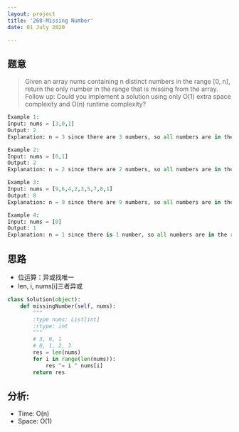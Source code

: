 ```yaml
---
layout: project
title: '268-Missing Number'
date: 01 July 2020

---
```

## 题意
> Given an array nums containing n distinct numbers in the range [0, n], return the only number in the range that is missing from the array.
> Follow up: Could you implement a solution using only O(1) extra space complexity and O(n) runtime complexity?

~~~python
Example 1:
Input: nums = [3,0,1]
Output: 2
Explanation: n = 3 since there are 3 numbers, so all numbers are in the range [0,3]. 2 is the missing number in the range since it does not appear in nums.

Example 2:
Input: nums = [0,1]
Output: 2
Explanation: n = 2 since there are 2 numbers, so all numbers are in the range [0,2]. 2 is the missing number in the range since it does not appear in nums.

Example 3:
Input: nums = [9,6,4,2,3,5,7,0,1]
Output: 8
Explanation: n = 9 since there are 9 numbers, so all numbers are in the range [0,9]. 8 is the missing number in the range since it does not appear in nums.

Example 4:
Input: nums = [0]
Output: 1
Explanation: n = 1 since there is 1 number, so all numbers are in the range [0,1]. 1 is the missing number in the range since it does not appear in nums.
~~~

## 思路
- 位运算：异或找唯一
- len, i, nums[i]三者异或

~~~python
class Solution(object):
    def missingNumber(self, nums):
        """
        :type nums: List[int]
        :rtype: int
        """
        # 3, 0, 1
        # 0, 1, 2, 3
        res = len(nums)
        for i in range(len(nums)):
            res ^= i ^ nums[i]
        return res
~~~

## 分析:
- Time: O(n) 
- Space: O(1) 

